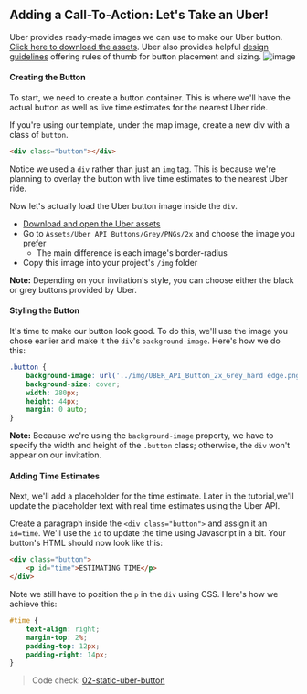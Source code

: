## Adding a Call-To-Action: Let's Take an Uber!

Uber provides ready-made images we can use to make our Uber button. [Click here to download the assets](https://d1a3f4spazzrp4.cloudfront.net/uberex/Uber_API_Design_Guidelines.zip). Uber also provides helpful [design guidelines](https://developer.uber.com/v1/design-guidelines/?utm_source=thinkful&utm_campaign=party-invite-guide&utm_medium=link) offering rules of thumb for button placement and sizing.
![image](https://cloud.githubusercontent.com/assets/791818/4960551/445b202a-66c4-11e4-9949-6d068d900380.png)


#### Creating the Button

To start, we need to create a button container. This is where we'll have the actual button as well as live time estimates for the nearest Uber ride.

If you're using our template, under the map image, create a new div with a class of `button`.

```html
<div class="button"></div>
```

Notice we used a `div` rather than just an `img` tag. This is because we're planning to overlay the button with live time estimates to the nearest Uber ride.

Now let's actually load the Uber button image inside the `div`. 

- [Download and open the Uber assets](https://d1a3f4spazzrp4.cloudfront.net/uberex/Uber_API_Design_Guidelines.zip)
- Go to `Assets/Uber API Buttons/Grey/PNGs/2x` and choose the image you prefer
	- The main difference is each image's border-radius
- Copy this image into your project's `/img` folder

__Note:__ Depending on your invitation's style, you can choose either the black or grey buttons provided by Uber.

#### Styling the Button

It's time to make our button look good. To do this, we'll use the image you chose earlier and make it the `div`'s `background-image`. Here's how we do this:

```css
.button {
	background-image: url('../img/UBER_API_Button_2x_Grey_hard edge.png');
	background-size: cover;
	width: 280px;
	height: 44px;
	margin: 0 auto;
}
```

__Note:__ Because we're using the `background-image` property, we have to specify the width and height of the `.button` class; otherwise, the `div` won't appear on our invitation.

#### Adding Time Estimates

Next, we'll add a placeholder for the time estimate. Later in the tutorial,we'll update the placeholder text with real time estimates using the Uber API.

Create a paragraph inside the `<div class="button">` and assign it an `id=time`. We'll use the `id` to update the time using Javascript in a bit. Your button's HTML should now look like this:

```html
<div class="button">
	<p id="time">ESTIMATING TIME</p>
</div>
```

Note we still have to position the `p` in the `div` using CSS. Here's how we achieve this:

```css
#time {
	text-align: right;
	margin-top: 2%;
	padding-top: 12px;
	padding-right: 14px;
}
```

> Code check: [02-static-uber-button](https://github.com/Thinkful/uber-api-guide/tree/master/app/02-static-uber-button)